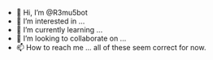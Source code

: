 - 👋 Hi, I’m @R3mu5bot
- 👀 I’m interested in ...
- 🌱 I’m currently learning ...
- 💞️ I’m looking to collaborate on ...
- 📫 How to reach me ...
all of these seem correct for now. 

<!---
R3mu5bot/R3mu5bot is a ✨ special ✨ repository because its `README.md` (this file) appears on your GitHub profile.
You can click the Preview link to take a look at your changes.
--->
